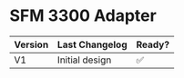# SFM 3300 Adapter

| Version | Last Changelog | Ready? |
| ------- | -------------- | ------ |
| V1 | Initial design | ✅
